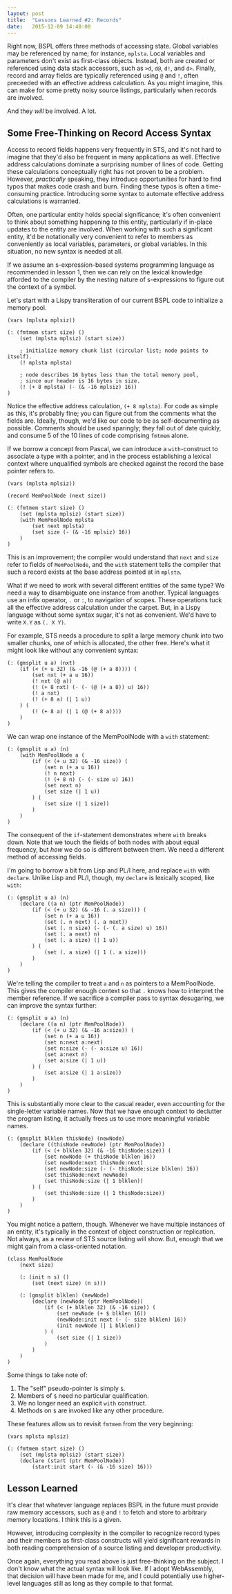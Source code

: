 ```yaml
---
layout: post
title:  "Lessons Learned #2: Records"
date:   2015-12-09 14:40:00
---
```


Right now, BSPL offers three methods of accessing state.
Global variables may be referenced by name; for instance, `mplsta`.
Local variables and parameters don't exist as first-class objects.
Instead, both are created or referenced using data stack accessors,
such as `>d`, `d@`, `d!`, and `d>`.
Finally,
record and array fields are typically referenced using `@` and `!`,
often preceeded with an effective address calculation.
As you might imagine,
this can make for some pretty noisy source listings,
particularly when records are involved.

And they *will* be involved.  A lot.

## Some Free-Thinking on Record Access Syntax

Access to record fields happens very frequently in STS, and
it's not hard to imagine that they'd
also be frequent in many applications as well.
Effective address calculations dominate a surprising number of lines of code.
Getting these calculations conceptually right has not proven to be a problem.
However, *practically* speaking,
they introduce opportunities for hard to find typos
that makes code crash and burn.
Finding these typos is often a time-consuming practice.
Introducing some syntax
to automate effective address calculations
is warranted.

Often, one particular entity holds special significance;
it's often convenient to think about something happening *to* this entity,
particularly if in-place updates to the entity are involved.
When working with such a significant entity,
it'd be notationally very convenient to refer to members
as conveniently as local variables, parameters, or global variables.
In this situation,
no new syntax is needed at all.

If we assume an s-expression-based systems programming language
as recommended in lesson 1,
then we can rely
on the lexical knowledge
afforded to the compiler
by the nesting nature of s-expressions
to figure out the context of a symbol.

Let's start
with a Lispy transliteration
of our current BSPL code
to initialize a memory pool.

    (vars (mplsta mplsiz))

    (: (fmtmem start size) ()
        (set (mplsta mplsiz) (start size))
        
        ; initialize memory chunk list (circular list; node points to itself).
        (! mplsta mplsta)

        ; node describes 16 bytes less than the total memory pool,
        ; since our header is 16 bytes in size.
        (! (+ 8 mplsta) (- (& -16 mplsiz) 16))
    )

Notice the effective address calculation,
`(+ 8 mplsta)`.
For code as simple as this, it's probably fine;
you can figure out from the comments what the fields are.
Ideally, though, we'd like our code to be as self-documenting as possible.
Comments should be used sparingly;
they fall out of date quickly,
and consume 5 of the 10 lines of code comprising `fmtmem` alone.

If we borrow a concept from Pascal,
we can introduce a `with`-construct to associate a type with a pointer,
and in the process establishing a lexical context where unqualified symbols
are checked against the record the base pointer refers to.

    (vars (mplsta mplsiz))

    (record MemPoolNode (next size))

    (: (fmtmem start size) ()
        (set (mplsta mplsiz) (start size))
        (with MemPoolNode mplsta
            (set next mplsta)
            (set size (- (& -16 mplsiz) 16))
        )
    )

This is an improvement;
the compiler would understand
that `next` and `size`
refer to fields of `MemPoolNode`,
and the `with` statement tells the compiler
that such a record exists at the base address pointed at in `mplsta`.

What if we need to work with several different entities of the same type?
We need a way to disambiguate one instance from another.
Typical languages use an infix operator,
`.` or `:`,
to navigation of scopes.
These operations tuck all the effective address calculation under the carpet.
But, in a Lispy language without some syntax sugar,
it's not as convenient.
We'd have to write `X.Y` as `(. X Y)`.

For example,
STS needs a procedure to split a large memory chunk into two smaller chunks,
one of which is allocated, the other free.
Here's what it might look like without any convenient syntax:

    (: (gmsplit u a) (nxt)
        (if (< (+ u 32) (& -16 (@ (+ a 8)))) (
            (set nxt (+ a u 16))
            (! nxt (@ a))
            (! (+ 8 nxt) (- (- (@ (+ a 8)) u) 16))
            (! a nxt)
            (! (+ 8 a) (| 1 u))
        ) (
            (! (+ 8 a) (| 1 (@ (+ 8 a))))
        )
    )

We can wrap one instance of the MemPoolNode with a `with` statement:

    (: (gmsplit u a) (n)
        (with MemPoolNode a (
            (if (< (+ u 32) (& -16 size)) (
                (set n (+ a u 16))
                (! n next)
                (! (+ 8 n) (- (- size u) 16))
                (set next n)
                (set size (| 1 u))
            ) (
                (set size (| 1 size))
            )
        )
    )

The consequent of the `if`-statement demonstrates where `with` breaks down.
Note that we touch the fields of both nodes with about equal frequency,
but *how* we do so is different between them.
We need a different method of accessing fields.

I'm going to borrow a bit from Lisp and PL/I here,
and replace `with` with `declare`.
Unlike Lisp and PL/I, though,
my `declare` is lexically scoped, like `with`:

    (: (gmsplit u a) (n)
        (declare ((a n) (ptr MemPoolNode))
            (if (< (+ u 32) (& -16 (. a size))) (
                (set n (+ a u 16))
                (set (. n next) (. a next))
                (set (. n size) (- (- (. a size) u) 16))
                (set (. a next) n)
                (set (. a size) (| 1 u))
            ) (
                (set (. a size) (| 1 (. a size)))
            )
        )
    )

We're telling the compiler to treat `a` and `n` as pointers to a MemPoolNode.
This gives the compiler enough context so that
`.` knows how to interpret the member reference.
If we sacrifice a compiler pass to syntax desugaring,
we can improve the syntax further:

    (: (gmsplit u a) (n)
        (declare ((a n) (ptr MemPoolNode))
            (if (< (+ u 32) (& -16 a:size)) (
                (set n (+ a u 16))
                (set n:next a:next)
                (set n:size (- (- a:size u) 16))
                (set a:next n)
                (set a:size (| 1 u))
            ) (
                (set a:size (| 1 a:size))
            )
        )
    )

This is substantially more clear to the casual reader,
even accounting for the single-letter variable names.
Now that we have enough context to declutter the program listing,
it actually frees us to use more meaningful variable names.

    (: (gmsplit blklen thisNode) (newNode)
        (declare ((thisNode newNode) (ptr MemPoolNode))
            (if (< (+ blklen 32) (& -16 thisNode:size)) (
                (set newNode (+ thisNode blklen 16))
                (set newNode:next thisNode:next)
                (set newNode:size (- (- thisNode:size blklen) 16))
                (set thisNode:next newNode)
                (set thisNode:size (| 1 blklen))
            ) (
                (set thisNode:size (| 1 thisNode:size))
            )
        )
    )

You might notice a pattern, though.
Whenever we have multiple instances of an entity,
it's typically in the context of object construction or replication.
Not always, as a review of STS source listing will show.
But, enough that we might gain from a class-oriented notation.

    (class MemPoolNode
        (next size)

        (: (init n s) ()
            (set (next size) (n s)))

        (: (gmsplit blklen) (newNode)
            (declare (newNode (ptr MemPoolNode))
                (if (< (+ blklen 32) (& -16 size)) (
                    (set newNode (+ $ blklen 16))
                    (newNode:init next (- (- size blklen) 16))
                    (init newNode (| 1 blklen))
                ) (
                    (set size (| 1 size))
                )
            )
        )
    )

Some things to take note of:

1. The "self" pseudo-pointer is simply `$`.
2. Members of `$` need no particular qualification.
3. We no longer need an explicit `with` construct.
4. Methods on `$` are invoked like any other procedure.

These features allow us to revisit `fmtmem` from the very beginning:

    (vars mplsta mplsiz)

    (: (fmtmem start size) ()
        (set (mplsta mplsiz) (start size))
        (declare (start (ptr MemPoolNode))
            (start:init start (- (& -16 size) 16)))

## Lesson Learned

It's clear that whatever language replaces BSPL
in the future
must provide raw memory accessors,
such as `@` and `!` to fetch and store to arbitrary memory locations.
I think this is a given.

However,
introducing complexity in the compiler to recognize record types and their
members as first-class constructs
will yield significant rewards in both
reading comprehension of a source listing and
developer productivity.

Once again, everything you read above is just free-thinking on the subject.
I don't know what the actual syntax will look like.
If I adopt WebAssembly, that decision will have been made for me,
and I could potentially use higher-level languages still
as long as they compile to that format.

